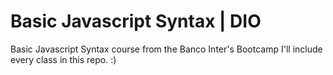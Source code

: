 # Basic Javascript Syntax | DIO
Basic Javascript Syntax course from the Banco Inter's Bootcamp
I'll include every class in this repo. :)
